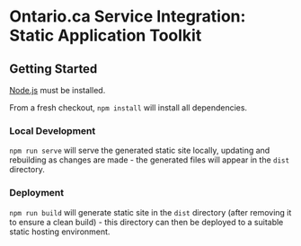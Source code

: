 # Ontario.ca Service Integration: Static Application Toolkit

## Getting Started

[Node.js](https://nodejs.org/en/) must be installed.

From a fresh checkout, `npm install` will install all dependencies.

### Local Development

`npm run serve` will serve the generated static site locally, updating and rebuilding as changes are made - the generated files will appear in the `dist` directory.

### Deployment

`npm run build` will generate static site in the `dist` directory (after removing it to ensure a clean build) - this directory can then be deployed to a suitable static hosting environment.